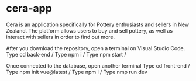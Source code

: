 # cera-app
Cera is an application specifically for Pottery enthusiasts and sellers in New Zealand. 
The platform allows users to buy and sell pottery, as well as interact with sellers in order to find out more.

After you download the repository, open a terminal on Visual Studio Code.
Type cd back-end /
Type npm i /
Type npm start /

Once connected to the database, open another terminal
Type cd front-end /
Type npm init vue@latest /
Type npm i /
Type nmp run dev


